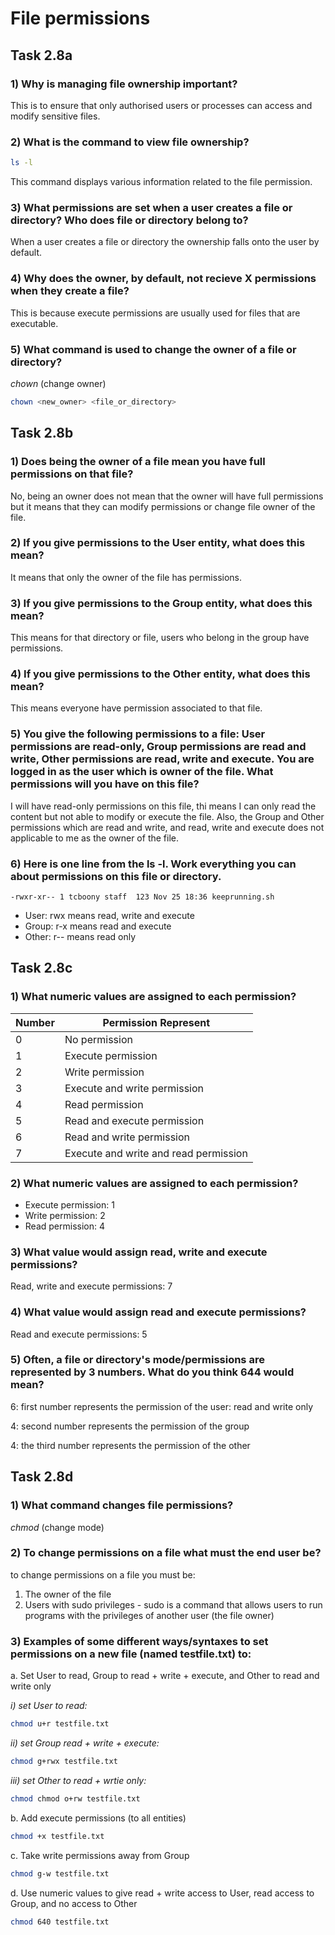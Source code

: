 # File permissions
## Task 2.8a
### **1) Why is managing file ownership important?**
This is to ensure that only authorised users or processes can access and modify sensitive files.

### **2) What is the command to view file ownership?**
```bash
ls -l
``` 
This command displays various information related to the file permission.

### **3) What permissions are set when a user creates a file or directory? Who does file or directory belong to?**
When a user creates a file or directory the ownership falls onto the user by default.

### **4) Why does the owner, by default, not recieve X permissions when they create a file?**
This is because execute permissions are usually used for files that are executable.

### **5) What command is used to change the owner of a file or directory?**
*chown* (change owner)
```bash
chown <new_owner> <file_or_directory>
```

## Task 2.8b
### **1) Does being the owner of a file mean you have full permissions on that file?**
No, being an owner does not mean that the owner will have full permissions but it means that they can modify permissions or change file owner of the file.

### **2) If you give permissions to the User entity, what does this mean?**
It means that only the owner of the file has permissions.

### **3) If you give permissions to the Group entity, what does this mean?**
This means for that directory or file, users who belong in the group have permissions. 

### **4) If you give permissions to the Other entity, what does this mean?**
This means everyone have permission associated to that file.

### **5) You give the following permissions to a file: User permissions are read-only, Group permissions are read and write, Other permissions are read, write and execute. You are logged in as the user which is owner of the file. What permissions will you have on this file?**
I will have read-only permissions on this file, thi means I can only read the content but not able to modify or execute the file. Also, the Group and Other permissions which are read and write, and read, write and execute does not applicable to me as the owner of the file. 

### **6) Here is one line from the ls -l. Work everything you can about permissions on this file or directory.**
```
-rwxr-xr-- 1 tcboony staff  123 Nov 25 18:36 keeprunning.sh
```
* User: rwx means read, write and execute
* Group: r-x means read and execute
* Other: r-- means read only

## Task 2.8c  
### **1) What numeric values are assigned to each permission?**
| Number | Permission Represent |
| ----------- | ----------- |
| 0 | No permission |
| 1 | Execute permission |
| 2 | Write permission |
| 3 | Execute and write permission |
| 4 | Read permission  |
| 5 | Read and execute permission |
| 6 | Read and write permission |
| 7 | Execute and write and read permission|

### **2) What numeric values are assigned to each permission?**
* Execute permission: 1
* Write permission: 2
* Read permission: 4

### **3) What value would assign read, write and execute permissions?**
Read, write and execute permissions: 7

### **4) What value would assign read and execute permissions?**
Read and execute permissions: 5

### **5) Often, a file or directory's mode/permissions are represented by 3 numbers. What do you think 644 would mean?**
6: first number represents the permission of the user: read and write only

4: second number represents the permission of the group 

4: the third number represents the permission of the other

## Task 2.8d
### **1) What command changes file permissions?**
*chmod* (change mode)

### **2) To change permissions on a file what must the end user be?**
to change permissions on a file you must be:  
1) The owner of the file
2) Users with sudo privileges - sudo is a command that allows users to run programs with the privileges of another user (the file owner) 

### **3) Examples of some different ways/syntaxes to set permissions on a new file (named testfile.txt) to:**

a. Set User to read, Group to read + write + execute, and Other to read and write only

*i) set User to read:*
```bash
chmod u+r testfile.txt
```
*ii) set Group read + write + execute:*
```bash
chmod g+rwx testfile.txt
```
*iii) set Other to read + wrtie only:*
```bash
chmod chmod o+rw testfile.txt 
```

b. Add execute permissions (to all entities)
```bash
chmod +x testfile.txt
```
c. Take write permissions away from Group
```bash
chmod g-w testfile.txt
```
d. Use numeric values to give read + write access to User, read access to Group, and no access to Other
```bash
chmod 640 testfile.txt
```
